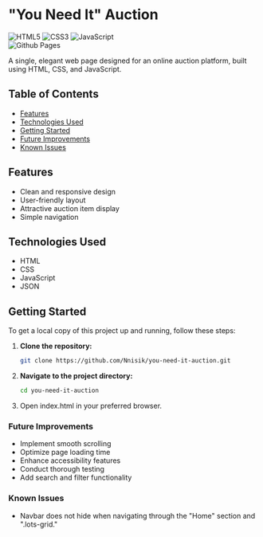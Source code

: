 # "You Need It" Auction

![HTML5](https://img.shields.io/badge/html5-%23E34F26.svg?style=for-the-badge&logo=html5&logoColor=white)
![CSS3](https://img.shields.io/badge/css3-%231572B6.svg?style=for-the-badge&logo=css3&logoColor=white)
![JavaScript](https://img.shields.io/badge/javascript-%23323330.svg?style=for-the-badge&logo=javascript&logoColor=%23F7DF1E)</br>
![Github Pages](https://img.shields.io/badge/github%20pages-121013?style=for-the-badge&logo=github&logoColor=white)

A single, elegant web page designed for an online auction platform, built using HTML, CSS, and JavaScript.

## Table of Contents
- [Features](#features)
- [Technologies Used](#technologies-used)
- [Getting Started](#getting-started)
- [Future Improvements](#future-improvements)
- [Known Issues](#known-issues)

## Features
- Clean and responsive design
- User-friendly layout
- Attractive auction item display
- Simple navigation

## Technologies Used
- HTML
- CSS
- JavaScript
- JSON

## Getting Started

To get a local copy of this project up and running, follow these steps:

1. **Clone the repository:**
   ```bash
   git clone https://github.com/Nnisik/you-need-it-auction.git
2. **Navigate to the project directory:**
   ```bash
   cd you-need-it-auction
3. Open index.html in your preferred browser.

### Future Improvements
* Implement smooth scrolling
* Optimize page loading time
* Enhance accessibility features
* Conduct thorough testing
* Add search and filter functionality

### Known Issues
* Navbar does not hide when navigating through the "Home" section and ".lots-grid."
